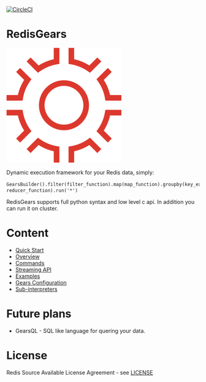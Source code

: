 [![CircleCI](https://circleci.com/gh/RedisGears/RedisGears/tree/master.svg?style=svg)](https://circleci.com/gh/RedisGears/RedisGears/tree/master)

# RedisGears
![logo.png](docs/images/RedisGears.png)

Dynamic execution framework for your Redis data, simply:
```
GearsBuilder().filter(filter_function).map(map_function).groupby(key_extractor_function, reducer_function).run('*')
```
RedisGears supports full python syntax and low level c api. In addition you can run it on cluster.

# Content

* [Quick Start](/docs/quickstart.md)
* [Overview](/docs/overview.md)
* [Commands](/docs/commands.md)
* [Streaming API](/docs/gears_streaming.md)
* [Examples](/docs/examples.md)
* [Gears Configuration](/docs/configuration.md)
* [Sub-interpreters](/docs/subinterpreters.md)

# Future plans
* GearsQL - SQL like language for quering your data.

# License

Redis Source Available License Agreement - see [LICENSE](LICENSE)

